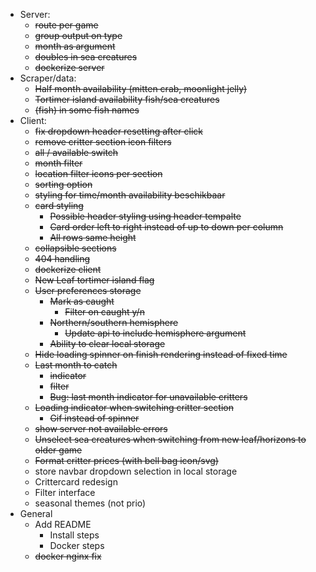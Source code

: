 - Server:
    - ~~route per game~~
    - ~~group output on type~~
    - ~~month as argument~~
    - ~~doubles in sea creatures~~
    - ~~dockerize server~~
- Scraper/data:
    - ~~Half month availability (mitten crab, moonlight jelly)~~
    - ~~Tortimer island availability fish/sea creatures~~
    - ~~(fish) in some fish names~~
- Client:
    - ~~fix dropdown header resetting after click~~
    - ~~remove critter section icon filters~~
    - ~~all / available switch~~
    - ~~month filter~~
    - ~~location filter icons per section~~
    - ~~sorting option~~
    - ~~styling for time/month availability beschikbaar~~
    - ~~card styling~~
        - ~~Possible header styling using header tempalte~~
        - ~~Card order left to right instead of up to down per column~~
        - ~~All rows same height~~
    - ~~collapsible sections~~
    - ~~404 handling~~
    - ~~dockerize client~~
    - ~~New Leaf tortimer island flag~~
    - ~~User preferences storage~~
        - ~~Mark as caught~~
            - ~~Filter on caught y/n~~
        - ~~Northern/southern hemisphere~~
            - ~~Update api to include hemisphere argument~~
        - ~~Ability to clear local storage~~
    - ~~Hide loading spinner on finish rendering instead of fixed time~~
    - ~~Last month to catch~~
        - ~~indicator~~
        - ~~filter~~
        - ~~Bug: last month indicator for unavailable critters~~
    - ~~Loading indicator when switching critter section~~
        - ~~Gif instead of spinner~~
    - ~~show server not available errors~~
    - ~~Unselect sea creatures when switching from new leaf/horizons to older game~~
    - ~~Format critter prices (with bell bag icon/svg)~~
    - store navbar dropdown selection in local storage
    - Crittercard redesign
    - Filter interface
    - seasonal themes (not prio)
- General
    - Add README
        - Install steps
        - Docker steps
    - ~~docker nginx fix~~
    